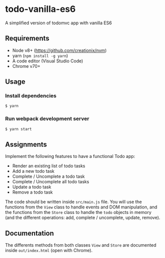 # todo-vanilla-es6
A simplified version of todomvc app with vanilla ES6

## Requirements

- Node v8+ (https://github.com/creationix/nvm)
- yarn (`npm install -g yarn`)
- A code editor (Visual Studio Code)
- Chrome v70+

## Usage

### Install dependencies
```bash
$ yarn
```

### Run webpack development server
```bash
$ yarn start
```

## Assignments

Implement the following features to have a functional Todo app:

- Render an existing list of todo tasks
- Add a new todo task
- Complete / Uncomplete a todo task
- Complete / Uncomplete all todo tasks
- Update a todo task
- Remove a todo task

The code should be written inside `src/main.js` file. You will use the functions from the `View` class to handle events and DOM manipulation, and the functions from the `Store` class to handle the `todo` objects in memory (and the different operations: add, complete / uncomplete, update, remove).

## Documentation

The differents methods from both classes `View` and `Store` are documented inside `out/index.html` (open with Chrome).
